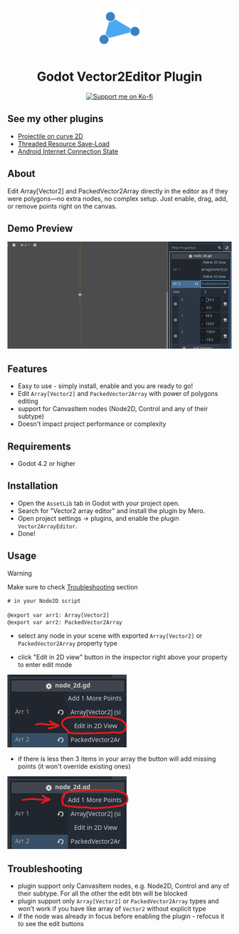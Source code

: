 <p align="center">
  <img src="./icon.svg"  height="100" alt="Godot-Vector2EditorPlugin Icon"/>
</p>

<h1 align="center">
  Godot Vector2Editor Plugin
</h1>

<p align="center">
  <a href="https://ko-fi.com/I2I31KH5HB" target="_blank">
	<img src="https://ko-fi.com/img/githubbutton_sm.svg" alt="Support me on Ko-fi"/>
  </a>
</p>

## See my other plugins

- [Projectile on curve 2D](https://github.com/MeroVinggen/Godot-ProjectileOnCurve2DPlugin)
- [Threaded Resource Save-Load](https://github.com/MeroVinggen/Godot-ThreadedResourceSaveLoadPlugin/)
- [Android Internet Connection State](https://github.com/MeroVinggen/Godot-AndroidInternetConnectionStatePlugin)

## About

Edit Array[Vector2] and PackedVector2Array directly in the editor as if they were polygons—no extra nodes, no complex setup. Just enable, drag, add, or remove points right on the canvas.


## Demo Preview 

![demo-preview1](./github-materials/demo.gif)


## Features

- Easy to use - simply install, enable and you are ready to go!
- Edit `Array[Vector2]` and `PackedVector2Array` with power of polygons editing
- support for CanvasItem nodes (Node2D, Control and any of their subtype)
- Doesn't impact project performance or complexity


## Requirements 

- Godot 4.2 or higher
  

## Installation

- Open the `AssetLib` tab in Godot with your project open.
- Search for "Vector2 array editor" and install the plugin by Mero.
- Open project settings -> plugins, and enable the plugin `Vector2ArrayEditor`.
- Done!


## Usage

> [!WARNING]
> Make sure to check [Troubleshooting](#Troubleshooting) section

```gdscript 
# in your Node2D script

@export var arr1: Array[Vector2]
@export var arr2: PackedVector2Array
```

- select any node in your scene with exported `Array[Vector2]` or `PackedVector2Array` property type

- click "Edit in 2D view" button in the inspector right above your property to enter edit mode 

![edit-btn-screenshot](./github-materials/screenshot1.png)

- if there is less then 3 items in your array the button will add missing points (it won't override existing ones)

![add-btn-screenshot](./github-materials/screenshot2.png)


## Troubleshooting

- plugin support only CanvasItem nodes, e.g. Node2D, Control and any of their subtype. For all the other the edit btn will be blocked 
- plugin support only `Array[Vector2]` or `PackedVector2Array` types and won't work if you have like array of `Vector2` without explicit type 
- if the node was already in focus before enabling the plugin - refocus it to see the edit buttons
